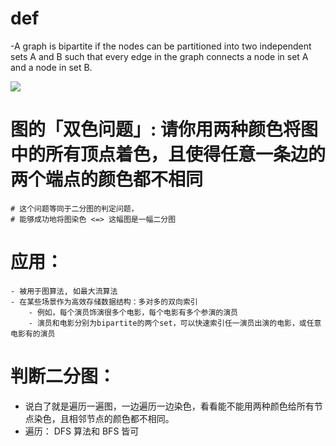 # def
-A graph is bipartite if the nodes can be partitioned into two independent sets A and B such that every edge in the graph connects a node in set A and a node in set B.

![](https://imgur.com/3vtlypn.jpg)

# 图的「双色问题」: 请你用两种颜色将图中的所有顶点着色，且使得任意一条边的两个端点的颜色都不相同
    # 这个问题等同于二分图的判定问题，
    # 能够成功地将图染色 <=> 这幅图是一幅二分图

# 应用：
    - 被用于图算法, 如最大流算法
    - 在某些场景作为高效存储数据结构：多对多的双向索引
        - 例如，每个演员饰演很多个电影，每个电影有多个参演的演员
        - 演员和电影分别为bipartite的两个set，可以快速索引任一演员出演的电影，或任意电影有的演员

# 判断二分图：
- 说白了就是遍历一遍图，一边遍历一边染色，看看能不能用两种颜色给所有节点染色，且相邻节点的颜色都不相同。
- 遍历： DFS 算法和 BFS 皆可
